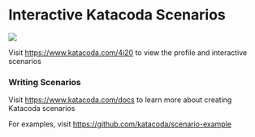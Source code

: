 # Interactive Katacoda Scenarios

[![](http://shields.katacoda.com/katacoda/4i20/count.svg)](https://www.katacoda.com/4i20 "Get your profile on Katacoda.com")

Visit https://www.katacoda.com/4i20 to view the profile and interactive scenarios

### Writing Scenarios
Visit https://www.katacoda.com/docs to learn more about creating Katacoda scenarios

For examples, visit https://github.com/katacoda/scenario-example
